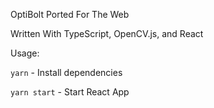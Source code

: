 OptiBolt Ported For The Web

Written With TypeScript, OpenCV.js, and React

Usage:

`yarn` - Install dependencies

`yarn start` - Start React App
